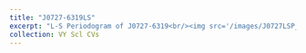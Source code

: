 ```yaml
---
title: "J0727-6319LS"
excerpt: "L-S Periodogram of J0727-6319<br/><img src='/images/J0727LSP_TESS.png'>"
collection: VY Scl CVs
---
```

